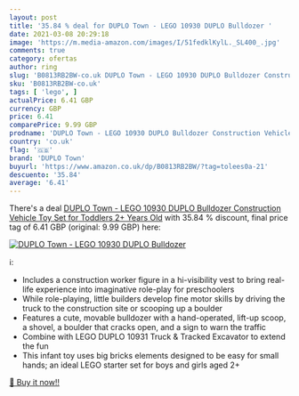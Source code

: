 ```yaml
---
layout: post
title: '35.84 % deal for DUPLO Town - LEGO 10930 DUPLO Bulldozer '
date: 2021-03-08 20:29:18
image: 'https://m.media-amazon.com/images/I/51fedklKylL._SL400_.jpg'
comments: true
category: ofertas
author: ring
slug: 'B0813RB2BW-co.uk DUPLO Town - LEGO 10930 DUPLO Bulldozer Construction...'
sku: 'B0813RB2BW-co.uk'
tags: [ 'lego', ]
actualPrice: 6.41 GBP
currency: GBP
price: 6.41
comparePrice: 9.99 GBP
prodname: 'DUPLO Town - LEGO 10930 DUPLO Bulldozer Construction Vehicle Toy Set for Toddlers 2+ Years Old'
country: 'co.uk'
flag: '🇬🇧'
brand: 'DUPLO Town'
buyurl: 'https://www.amazon.co.uk/dp/B0813RB2BW/?tag=tolees0a-21'
descuento: '35.84'
average: '6.41'
---
```


There's a deal [DUPLO Town - LEGO 10930 DUPLO Bulldozer Construction Vehicle Toy Set for Toddlers 2+ Years Old](https://www.amazon.co.uk/dp/B0813RB2BW/?tag=tolees0a-21)  with  35.84 % discount, final price tag of  6.41 GBP (original: 9.99 GBP) here:

[![DUPLO Town - LEGO 10930 DUPLO Bulldozer ](https://m.media-amazon.com/images/I/51fedklKylL._SL400_.jpg)](https://www.amazon.co.uk/dp/B0813RB2BW/?tag=tolees0a-21)

ℹ️:

- Includes a construction worker figure in a hi-visibility vest to bring real-life experience into imaginative role-play for preschoolers
- While role-playing, little builders develop fine motor skills by driving the truck to the construction site or scooping up a boulder
- Features a cute, movable bulldozer with a hand-operated, lift-up scoop, a shovel, a boulder that cracks open, and a sign to warn the traffic
- Combine with LEGO DUPLO 10931 Truck & Tracked Excavator to extend the fun
- This infant toy uses big bricks elements designed to be easy for small hands; an ideal LEGO starter set for boys and girls aged 2+

[🛒 Buy it now!!](https://www.amazon.co.uk/dp/B0813RB2BW/?tag=tolees0a-21)
